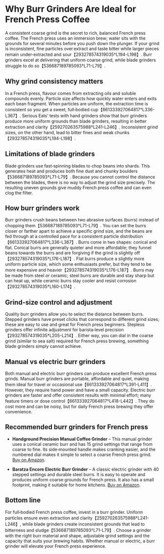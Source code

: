 # Why Burr Grinders Are Ideal for French Press Coffee

A consistent coarse grind is the secret to rich, balanced French press coffee. The French press uses an immersion brew; water sits with the grounds for several minutes before you push down the plunger. If your grind is inconsistent, fine particles over extract and taste bitter while larger pieces remain under‑extracted and sour【293278574319035†L194-L198】. Burr grinders excel at delivering that uniform coarse grind, while blade grinders struggle to do so【536687189785093†L71-L79】.

## Why grind consistency matters

In a French press, flavour comes from extracting oils and soluble compounds evenly. Particle size affects how quickly water enters and exits each bean fragment. When particles are uniform, the extraction time is consistent so you get a sweet, full‑bodied cup【661333927064817†L336-L367】. Serious Eats’ tests with hand grinders show that burr grinders produce more uniform grounds than blade grinders, resulting in better extraction and clarity【259270263575988†L241-L246】. Inconsistent grind sizes, on the other hand, lead to bitter fines and weak chunks【293278574319035†L194-L198】.

## Limitations of blade grinders

Blade grinders use fast‑spinning blades to chop beans into shards. This generates heat and produces both fine dust and chunky boulders【536687189785093†L71-L79】. Because you cannot control the distance between the blades, there is no way to adjust the grind size precisely. The resulting uneven grounds give muddy French press coffee and can even clog the filter.

## How burr grinders work

Burr grinders crush beans between two abrasive surfaces (burrs) instead of chopping them【536687189785093†L71-L79】. You can set the burrs closer or farther apart to achieve a specific grind size, and the beans are fed through at a controlled pace for a consistent particle distribution【661333927064817†L336-L367】. Burrs come in two shapes: conical and flat. Conical burrs are generally quieter and more affordable; they funnel beans towards the burrs and are forgiving if the grind is slightly off【293278574319035†L176-L187】. Flat burrs produce a slightly more uniform particle size, which some enthusiasts prefer, but they tend to be more expensive and heavier【293278574319035†L176-L187】. Burrs may be made from steel or ceramic; steel burrs are durable and stay sharp but can heat up, while ceramic burrs stay cooler and resist corrosion【293278574319035†L160-L174】.

## Grind-size control and adjustment

Quality burr grinders allow you to select the distance between burrs. Stepped grinders have preset clicks that correspond to different grind sizes; these are easy to use and great for French press beginners. Stepless grinders offer infinite adjustment for barista‑level precision【293278574319035†L205-L214】. Either way, you can dial in the coarse grind (similar to sea salt) required for French press brewing, something blade grinders simply cannot achieve.

## Manual vs electric burr grinders

Both manual and electric burr grinders can produce excellent French press grinds. Manual burr grinders are portable, affordable and quiet, making them ideal for travel or occasional use【661333927064817†L391-L411】. However, they require hand power and have a small capacity. Electric burr grinders are faster and offer consistent results with minimal effort; many feature timers or dose control【661333927064817†L418-L442】. They do cost more and can be noisy, but for daily French press brewing they offer convenience.

## Recommended burr grinders for French press

- **Handground Precision Manual Coffee Grinder** – This manual grinder uses a conical ceramic burr and has 15 grind settings that range from coarse to fine. Its side‑mounted handle makes cranking easier, and the numbered dial makes it simple to select a coarse French press grind. [Buy on Amazon](https://www.amazon.com/Handground-Precision-Coffee-Grinder-Ceramic/dp/B01GQOZH8I?tag=jbinsights-20).

- **Baratza Encore Electric Burr Grinder** – A classic electric grinder with 40 stepped settings and durable steel burrs. It is easy to operate and produces uniform coarse grounds for French press. It also has a small footprint, making it suitable for home kitchens. [Buy on Amazon](https://www.amazon.com/Baratza-Encore-Conical-Coffee-Grinder/dp/B007F183LK?tag=jbinsights-20).

## Bottom line

For full‑bodied French press coffee, invest in a burr grinder. Uniform particles ensure even extraction and clarity【259270263575988†L241-L246】, while blade grinders create inconsistent grounds that lead to bitterness and sludge【536687189785093†L71-L79】. Choose a grinder with the right burr material and shape, adjustable grind settings and the capacity that suits your brewing habits. Whether manual or electric, a burr grinder will elevate your French press experience.
